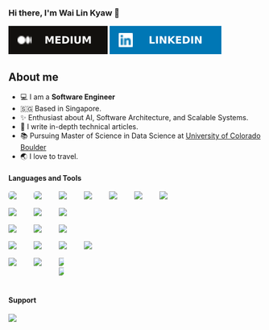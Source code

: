 ### Hi there, I'm Wai Lin Kyaw 👋

[![Medium Badge](./assets/medium.svg)](https://wailinkyaw.medium.com/)
[![Linkedin Badge](./assets/linkedin.svg)](https://linkedin.com/in/wailinkyaw)

## About me

- 💻 I am a **Software Engineer**
- 🇸🇬 Based in Singapore.
- ✨ Enthusiast about AI, Software Architecture, and Scalable Systems.
- 📝 I write in-depth technical articles.
- 📚 Pursuing Master of Science in Data Science at [University of Colorado Boulder](https://www.colorado.edu/)
- 🌏 I love to travel.

#### Languages and Tools

<div style="display: flex;" >
    <img src="https://cdn.jsdelivr.net/gh/devicons/devicon@latest/icons/javascript/javascript-original.svg" width="50" style="border-radius: 5px;" />
    <img src="https://cdn.jsdelivr.net/gh/devicons/devicon@latest/icons/typescript/typescript-original.svg" width="50" style="border-radius: 5px;" />
    <img src="https://cdn.jsdelivr.net/gh/devicons/devicon@latest/icons/nodejs/nodejs-original.svg" width="50" />
    <img src="https://cdn.jsdelivr.net/gh/devicons/devicon@latest/icons/go/go-original.svg" width="50" />
    <img src="https://cdn.jsdelivr.net/gh/devicons/devicon@latest/icons/java/java-original.svg" width="50"/>
    <img src="https://cdn.jsdelivr.net/gh/devicons/devicon@latest/icons/python/python-original.svg" width="50" />
    <img src="https://cdn.jsdelivr.net/gh/devicons/devicon@latest/icons/r/r-original.svg" width="50"/>
</div>
<br/>

<div style="display: flex;" >
    <img src="https://cdn.jsdelivr.net/gh/devicons/devicon@latest/icons/mongodb/mongodb-original.svg" width="50" />
    <img src="https://cdn.jsdelivr.net/gh/devicons/devicon@latest/icons/postgresql/postgresql-original.svg" width="50" />
    <img src="https://cdn.jsdelivr.net/gh/devicons/devicon@latest/icons/redis/redis-original.svg" width="50" />
</div>
<br/>

<div style="display: flex;" >
    <img src="https://cdn.jsdelivr.net/gh/devicons/devicon@latest/icons/express/express-original.svg" width="50" />
    <img src="https://cdn.jsdelivr.net/gh/devicons/devicon@latest/icons/nestjs/nestjs-original.svg" width="50" />
    <img src="https://cdn.jsdelivr.net/gh/devicons/devicon@latest/icons/graphql/graphql-plain.svg" width="50" />
</div>
<br/>

<div style="display: flex;" >
    <img src="https://cdn.jsdelivr.net/gh/devicons/devicon@latest/icons/react/react-original.svg" width="50" />
    <img src="https://cdn.jsdelivr.net/gh/devicons/devicon@latest/icons/nextjs/nextjs-original.svg" width="50" />
    <img src="https://cdn.jsdelivr.net/gh/devicons/devicon@latest/icons/angular/angular-original.svg" width="50" />
    <img src="https://cdn.jsdelivr.net/gh/devicons/devicon@latest/icons/vuejs/vuejs-original.svg" width="50" />
</div>
<br/>

<div style="display: flex;" >
    <img src="https://cdn.jsdelivr.net/gh/devicons/devicon@latest/icons/googlecloud/googlecloud-original.svg" width="50" />
    <img src="https://cdn.jsdelivr.net/gh/devicons/devicon@latest/icons/amazonwebservices/amazonwebservices-original-wordmark.svg" width="50" />
    <span style="width: 10px; display: inline-block;" />
    <img src="https://cdn.jsdelivr.net/gh/devicons/devicon@latest/icons/docker/docker-original.svg" width="50" />
    <img src="https://cdn.jsdelivr.net/gh/devicons/devicon@latest/icons/kubernetes/kubernetes-original.svg" width="50" />
</div>
<br/>

#### Support

<a href="https://www.buymeacoffee.com/wailink130">
    <img src="https://cdn.buymeacoffee.com/buttons/v2/default-yellow.png" width="200" />
</a>
